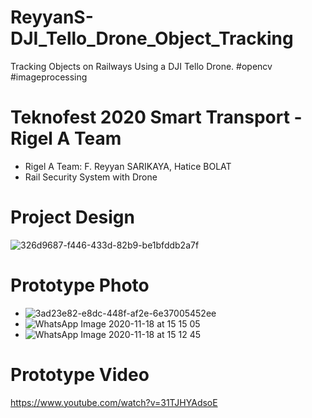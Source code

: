 # ReyyanS-DJI_Tello_Drone_Object_Tracking
Tracking Objects on Railways Using a DJI Tello Drone. #opencv #imageprocessing


# Teknofest 2020 Smart Transport - Rigel A Team
- Rigel A Team: F. Reyyan SARIKAYA, Hatice BOLAT
- Rail Security System with Drone

# Project Design
![326d9687-f446-433d-82b9-be1bfddb2a7f](https://user-images.githubusercontent.com/37586770/99528891-fd436480-29af-11eb-9350-e98735baaf2c.jpg)

# Prototype Photo
- ![3ad23e82-e8dc-448f-af2e-6e37005452ee](https://user-images.githubusercontent.com/37586770/99528994-282db880-29b0-11eb-8b87-a28b4cd6a298.jpg)
- ![WhatsApp Image 2020-11-18 at 15 15 05](https://user-images.githubusercontent.com/37586770/99529548-0da80f00-29b1-11eb-9d3c-906cf41318e4.jpeg)
- ![WhatsApp Image 2020-11-18 at 15 12 45](https://user-images.githubusercontent.com/37586770/99529261-8e1a4000-29b0-11eb-8c6f-28b30af32510.jpeg)

# Prototype Video
https://www.youtube.com/watch?v=31TJHYAdsoE
